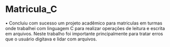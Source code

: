 # Matricula_C
•	Concluiu com sucesso um projeto acadêmico para matriculas em turmas onde trabalhei com linguagem C para realizar operações de leitura e escrita em arquivos. Neste trabalho foi importante principalmente para tratar erros que o usuário digitava e lidar com arquivos.
